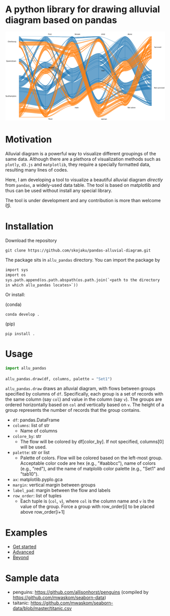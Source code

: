# A python library for drawing alluvial diagram based on pandas

![example](https://raw.githubusercontent.com/skojaku/pandas-alluvial-diagram/main/figs/example.png)

# Motivation

Alluvial diagram is a powerful way to visualize different groupings of the same data.
Although there are a plethora of visualization methods such as `plotly`, `d3.js` and `matplotlib`, they require a specially formatted data, resulting many lines of codes.

Here, I am developing a tool to visualize a beautiful alluvial diagram *directly* from `pandas`, a widely-used data table. The tool is based on matplotlib and thus can be used without install any special library. 

The tool is under development and any contribution is more than welcome:smirk_cat:.  

# Installation

Download the repository

```
git clone https://github.com/skojaku/pandas-alluvial-diagram.git
```

The package sits in `allu_pandas` directory. You can import the package by


```
import sys
import os
sys.path.append(os.path.abspath(os.path.join(`<path to the directory in which allu_pandas locates>`))
```

Or install:

(conda)
```
conda develop . 
```

(pip)
```
pip install . 
```

# Usage

```python
import allu_pandas

allu_pandas.draw(df, columns, palette = "Set1")
```

`allu_pandas.draw` draws an alluvial diagram, with flows between groups specified by columns of `df`.
Specifically, each group is a set of records with the same column (say `col`) and value in the column (say `v`).
The groups are ordered horizontally based on `col` and vertically based on `v`.
The height of a group represents the number of records that the group contains.

- `df`: pandas.DataFrame
- `columns`: list of str
    - Name of columns
- `colore_by`: str
    - The flow will be colored by df[color_by]. If not specified, columns[0] will be used.
- `palette`: str or list
    - Palette of colors. Flow will be colored based on the left-most group. Acceptable color code are hex (e.g., "#aabbcc"), name of colors (e.g., "red"), and the name of matplolib color palette (e.g., "Set1" and "tab10").
- `ax`: matplotlib.pyplo.gca
- `margin`: vertical margin between groups
- `label_pad`: margin between the flow and labels 
- `row_order`: list of tuples
    - Each tuple is (`col`, `v`), where `col` is the column name and `v` is the value of the group. Force a group with row_order[i] to be placed above row_order[i+1]


# Examples

- [Get started](https://github.com/skojaku/pandas-alluvial-diagram/blob/main/notebooks/example1.ipynb)
- [Advanced](https://github.com/skojaku/pandas-alluvial-diagram/blob/main/notebooks/example2.ipynb)
- [Beyond](https://github.com/skojaku/pandas-alluvial-diagram/blob/main/notebooks/example3.ipynb)

# Sample data
- penguins: https://github.com/allisonhorst/penguins (compiled by https://github.com/mwaskom/seaborn-data)
- taitanic: https://github.com/mwaskom/seaborn-data/blob/master/titanic.csv
